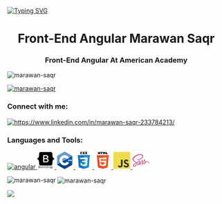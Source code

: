 [![Typing SVG](https://readme-typing-svg.herokuapp.com?font=Fira+Code&weight=900&size=25&pause=1000&color=F70000&background=010622&center=true&vCenter=true&width=435&lines=Hello+I+Am+A+Front-End+Angular)](https://git.io/typing-svg)

<h1 align="center">Front-End Angular Marawan Saqr</h1>
<h3 align="center">Front-End Angular At American Academy</h3>

<p align="left"> <img src="https://komarev.com/ghpvc/?username=marawan-saqr&label=Profile%20views&color=0e75b6&style=flat" alt="marawan-saqr" /> </p>

<p align="left"> <a href="https://github.com/ryo-ma/github-profile-trophy"><img src="https://github-profile-trophy.vercel.app/?username=marawan-saqr" alt="marawan-saqr" /></a> </p>

<h3 align="left">Connect with me:</h3>
<p align="left">
<a href="https://linkedin.com/in/https://www.linkedin.com/in/marawan-saqr-233784213/" target="blank"><img align="center" src="https://raw.githubusercontent.com/rahuldkjain/github-profile-readme-generator/master/src/images/icons/Social/linked-in-alt.svg" alt="https://www.linkedin.com/in/marawan-saqr-233784213/" height="30" width="40" /></a>
</p>

<h3 align="left">Languages and Tools:</h3>
<p align="left"> <a href="https://angular.io" target="_blank" rel="noreferrer"> <img src="https://angular.io/assets/images/logos/angular/angular.svg" alt="angular" width="40" height="40"/> </a> <a href="https://getbootstrap.com" target="_blank" rel="noreferrer"> <img src="https://raw.githubusercontent.com/devicons/devicon/master/icons/bootstrap/bootstrap-plain-wordmark.svg" alt="bootstrap" width="40" height="40"/> </a> <a href="https://www.w3schools.com/cpp/" target="_blank" rel="noreferrer"> <img src="https://raw.githubusercontent.com/devicons/devicon/master/icons/cplusplus/cplusplus-original.svg" alt="cplusplus" width="40" height="40"/> </a> <a href="https://www.w3schools.com/css/" target="_blank" rel="noreferrer"> <img src="https://raw.githubusercontent.com/devicons/devicon/master/icons/css3/css3-original-wordmark.svg" alt="css3" width="40" height="40"/> </a> <a href="https://www.w3.org/html/" target="_blank" rel="noreferrer"> <img src="https://raw.githubusercontent.com/devicons/devicon/master/icons/html5/html5-original-wordmark.svg" alt="html5" width="40" height="40"/> </a> <a href="https://developer.mozilla.org/en-US/docs/Web/JavaScript" target="_blank" rel="noreferrer"> <img src="https://raw.githubusercontent.com/devicons/devicon/master/icons/javascript/javascript-original.svg" alt="javascript" width="40" height="40"/> </a> <a href="https://sass-lang.com" target="_blank" rel="noreferrer"> <img src="https://raw.githubusercontent.com/devicons/devicon/master/icons/sass/sass-original.svg" alt="sass" width="40" height="40"/> </a> </p>

<p><img align="left" src="https://github-readme-stats.vercel.app/api/top-langs?username=marawan-saqr&show_icons=true&locale=en&layout=compact" alt="marawan-saqr" /></p>

<p>&nbsp;<img align="center" src="https://github-readme-stats.vercel.app/api?username=marawan-saqr&show_icons=true&locale=en" alt="marawan-saqr" /></p>



![](http://github-profile-summary-cards.vercel.app/api/cards/profile-details?username=Marawan-Saqr&theme=aura_dark)
